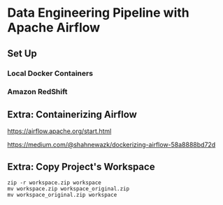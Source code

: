 # Data Engineering Pipeline with Apache Airflow

## Set Up

### Local Docker Containers

### Amazon RedShift


## Extra: Containerizing Airflow

https://airflow.apache.org/start.html

https://medium.com/@shahnewazk/dockerizing-airflow-58a8888bd72d



## Extra: Copy Project's Workspace

    zip -r workspace.zip workspace
    mv workspace.zip workspace_original.zip
    mv workspace_original.zip workspace
